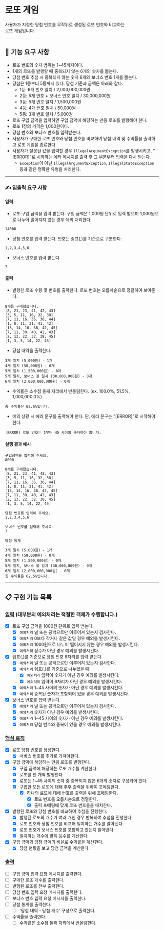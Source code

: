 # 로또 게임
사용자가 지정한 당첨 번호를 무작위로 생성된 로또 번호와 비교하는  
로또 게임입니다.

---
## 🚀 기능 요구 사항
- 로또 번호의 숫자 범위는 1~45까지이다.
- 1개의 로또를 발행할 때 중복되지 않는 6개의 숫자를 뽑는다.
- 당첨 번호 추첨 시 중복되지 않는 숫자 6개와 보너스 번호 1개를 뽑는다.
- 당첨은 1등부터 5등까지 있다. 당첨 기준과 금액은 아래와 같다.
    - 1등: 6개 번호 일치 / 2,000,000,000원
    - 2등: 5개 번호 + 보너스 번호 일치 / 30,000,000원
    - 3등: 5개 번호 일치 / 1,500,000원
    - 4등: 4개 번호 일치 / 50,000원
    - 5등: 3개 번호 일치 / 5,000원
- 로또 구입 금액을 입력하면 구입 금액에 해당하는 만큼 로또를 발행해야 한다.
- 로또 1장의 가격은 1,000원이다.
- 당첨 번호와 보너스 번호를 입력받는다.
- 사용자가 구매한 로또 번호와 당첨 번호를 비교하여 당첨 내역 및 수익률을 출력하고 로또 게임을 종료한다.
- 사용자가 잘못된 값을 입력할 경우 `IllegalArgumentException`를 발생시키고, "[ERROR]"로 시작하는 에러 메시지를 출력 후 그 부분부터 입력을 다시 받는다.
    - `Exception`이 아닌 `IllegalArgumentException`, `IllegalStateException` 등과 같은 명확한 유형을 처리한다.

---
### ✍️ 입출력 요구 사항

#### 입력

- 로또 구입 금액을 입력 받는다. 구입 금액은 1,000원 단위로 입력 받으며 1,000원으로 나누어 떨어지지 않는 경우 예외 처리한다.

```
14000
```

- 당첨 번호를 입력 받는다. 번호는 쉼표(,)를 기준으로 구분한다.

```
1,2,3,4,5,6
```

- 보너스 번호를 입력 받는다.

```
7
```

#### 출력

- 발행한 로또 수량 및 번호를 출력한다. 로또 번호는 오름차순으로 정렬하여 보여준다.

```
8개를 구매했습니다.
[8, 21, 23, 41, 42, 43] 
[3, 5, 11, 16, 32, 38] 
[7, 11, 16, 35, 36, 44] 
[1, 8, 11, 31, 41, 42] 
[13, 14, 16, 38, 42, 45] 
[7, 11, 30, 40, 42, 43] 
[2, 13, 22, 32, 38, 45] 
[1, 3, 5, 14, 22, 45]
```

- 당첨 내역을 출력한다.

```
3개 일치 (5,000원) - 1개
4개 일치 (50,000원) - 0개
5개 일치 (1,500,000원) - 0개
5개 일치, 보너스 볼 일치 (30,000,000원) - 0개
6개 일치 (2,000,000,000원) - 0개
```

- 수익률은 소수점 둘째 자리에서 반올림한다. (ex. 100.0%, 51.5%, 1,000,000.0%)

```
총 수익률은 62.5%입니다.
```

- 예외 상황 시 에러 문구를 출력해야 한다. 단, 에러 문구는 "[ERROR]"로 시작해야 한다.

```
[ERROR] 로또 번호는 1부터 45 사이의 숫자여야 합니다.
```

#### 실행 결과 예시

```
구입금액을 입력해 주세요.
8000

8개를 구매했습니다.
[8, 21, 23, 41, 42, 43] 
[3, 5, 11, 16, 32, 38] 
[7, 11, 16, 35, 36, 44] 
[1, 8, 11, 31, 41, 42] 
[13, 14, 16, 38, 42, 45] 
[7, 11, 30, 40, 42, 43] 
[2, 13, 22, 32, 38, 45] 
[1, 3, 5, 14, 22, 45]

당첨 번호를 입력해 주세요.
1,2,3,4,5,6

보너스 번호를 입력해 주세요.
7

당첨 통계
---
3개 일치 (5,000원) - 1개
4개 일치 (50,000원) - 0개
5개 일치 (1,500,000원) - 0개
5개 일치, 보너스 볼 일치 (30,000,000원) - 0개
6개 일치 (2,000,000,000원) - 0개
총 수익률은 62.5%입니다.
```

---

## 📋 구현 기능 목록
### <u>입력</u> (대부분의 예외처리는 적절한 객체가 수행합니다.)
- [x] 로또 구입 금액을 1000원 단위로 입력 받는다.
  - [x] `예외처리` 널 또는 공백으로만 이루어져 있는지 검사한다.
  - [x] `예외처리` 0보다 작거나 같은 값일 경우 예외를 발생시킨다.
  - [x] `예외처리` 1000원으로 나누어 떨어지지 않는 경우 예외를 발생시킨다.
  - [x] `예외처리` 정수가 아닌 경우 예외를 발생시킨다.
- [x] 쉼표(,)를 기준으로 당첨 번호 6자리를 입력 받는다.
  - [x] `예외처리` 널 또는 공백으로만 이루어져 있는지 검사한다.
  - [x] `예외처리` 쉼표(,)를 기준으로 나누었을 때 
    - [x] `예외처리` 입력이 숫자가 아닌 경우 예외를 발생시킨다.
    - [x] `예외처리` 입력이 6자리가 아닌 경우 예외를 발생시킨다.
  - [x] `예외처리` 1~45 사이의 숫자가 아닌 경우 예외를 발생시킨다.
  - [x] `예외처리` 중복된 숫자가 포함되어 있을 경우 예외를 발생시킨다.
- [x] 보너스 번호를 입력 받는다.
  - [x] `예외처리` 널 또는 공백으로만 이루어져 있는지 검사한다.
  - [x] `예외처리` 숫자가 아닌 경우 예외를 발생시킨다.
  - [x] `예외처리` 1~45 사이의 숫자가 아닌 경우 예외를 발생시킨다.
  - [x] `예외처리` 당첨 번호와 중복이 있을 경우 예외를 발생시킨다.

### <u>핵심 로직</u>
- [x] 로또 당첨 번호를 생성한다.
  - [x] 서비스 번호를 추가로 가져야한다.
- [x] 구입 금액에 해당하는 만큼 로또를 발행한다. 
  - [x] 구입 금액에 해당하는 로또 개수를 계산한다.
  - [x] 로또를 한 개씩 발행한다.
  - [x] 로또는 1~45 사이의 숫자 중 중복되지 않은 6개의 숫자로 구성되어 있다.
  - [x] 구입한 모든 로또에 대해 추후 출력을 위하여 포메팅한다.
    - [x] 하나의 로또에 대해 번호를 출력을 위해 포메팅한다.
      - [x] 로또 번호를 오름차순으로 정렬한다.
      - [x] 출력 포메팅에 맞게 로또 번호들을 배치한다.
- [x] 발행된 로또와 당첨 번호를 비교하여 추첨을 진행한다. 
  - [x] 발행된 로또의 개수가 여러 개인 경우 반복하여 추첨을 진행한다. 
  - [x] 로또 번호와 당첨 번호를 비교해 일치하는 개수를 알아낸다.
  - [x] 로또 번호가 보너스 번호를 포함하고 있는지 알아낸다.
  - [x] 일치하는 개수에 맞춰 등수를 계산한다. 
- [x] 구입 금액과 당첨 금액의 비율로 수익률을 계산한다.
  - [x] 당첨 현황을 보고 당첨 금액을 계산한다.
### <u>출력</u> 
- [ ] 구입 금액 입력 요청 메시지를 출력한다.
- [ ] 구매한 로또 개수를 출력한다.
- [ ] 발행된 로또를 전부 출력한다.
- [ ] 당첨 번호 입력 요청 메시지를 출력한다.
- [ ] 보너스 번호 입력 요청 메시지를 출력한다.
- [ ] 당첨 통계를 출력한다.
  - [ ] '당첨 내역 - 당첨 개수' 구성으로 출력한다.
- [ ] 수익률을 출력한다.
  - [ ] 수익률은 소수점 둘째 자리에서 반올림한다.